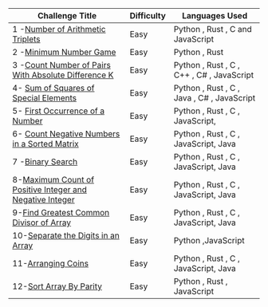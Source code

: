| Challenge Title                                                                                                                        | Difficulty | Languages Used                            |
| -------------------------------------------------------------------------------------------------------------------------------------- | ---------- | ----------------------------------------- |
| 1 -[Number of Arithmetic Triplets](https://leetcode.com/problems/number-of-arithmetic-triplets/)                                       | Easy       | Python , Rust , C and JavaScript          |
| 2 -[Minimum Number Game](https://leetcode.com/problems/minimum-number-game/)                                                           | Easy       | Python , Rust                             |
| 3 -[Count Number of Pairs With Absolute Difference K](https://leetcode.com/problems/count-number-of-pairs-with-absolute-difference-k/) | Easy       | Python , Rust , C , C++ , C# , JavaScript |
|4- [Sum of Squares of Special Elements ](https://leetcode.com/problems/sum-of-squares-of-special-elements/)| Easy | Python , Rust , C , Java , C# , JavaScript |
|5- [First Occurrence of a Number](https://leetcode.com/problems/first-occurrence-of-a-number/)| Easy | Python , Rust , C , JavaScript,  | 
|6- [Count Negative Numbers in a Sorted Matrix](https://leetcode.com/problems/count-negative-numbers-in-a-sorted-matrix/)|Easy|Python , Rust , C , JavaScript, Java |
|7 -[Binary Search](https://leetcode.com/problems/binary-search/)|Easy|Python , Rust , C , JavaScript, Java |
|8-[Maximum Count of Positive Integer and Negative Integer](https://leetcode.com/problems/maximum-count-of-positive-integer-and-negative-integer/description/)|Easy|Python , Rust , C , JavaScript, Java |
|9-[Find Greatest Common Divisor of Array](https://leetcode.com/problems/find-greatest-common-divisor-of-array/description/)|Easy|Python , Rust , C , JavaScript, Java |
|10-[Separate the Digits in an Array](https://leetcode.com/problems/separate-the-digits-in-an-array/description/)|Easy|Python ,JavaScript |
|11-[Arranging Coins](https://leetcode.com/problems/arranging-coins/description/)|Easy|Python , Rust , C , JavaScript, Java |
|12-[Sort Array By Parity](https://leetcode.com/problems/sort-array-by-parity/description/)|Easy|Python , Rust  , JavaScript |